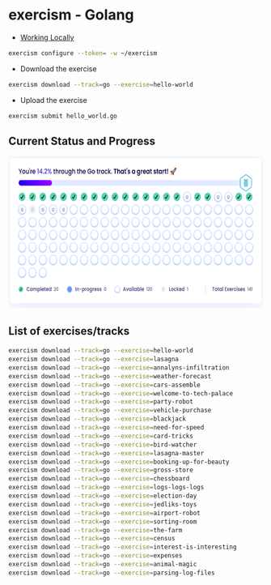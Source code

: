 # exercism - Golang

- [Working Locally](https://exercism.org/docs/using/solving-exercises/working-locally)

```bash
exercism configure --token= -w ~/exercism
```

- Download the exercise

```bash
exercism download --track=go --exercise=hello-world
```

- Upload the exercise

```bash
exercism submit hello_world.go
```


## Current Status and Progress

<a href="pic/progress.png"><img src="pic/progress.png?" height="300" alt="Current progress after 10 exercises"></a>


## List of exercises/tracks

```sh
exercism download --track=go --exercise=hello-world
exercism download --track=go --exercise=lasagna
exercism download --track=go --exercise=annalyns-infiltration
exercism download --track=go --exercise=weather-forecast
exercism download --track=go --exercise=cars-assemble
exercism download --track=go --exercise=welcome-to-tech-palace
exercism download --track=go --exercise=party-robot
exercism download --track=go --exercise=vehicle-purchase
exercism download --track=go --exercise=blackjack
exercism download --track=go --exercise=need-for-speed
exercism download --track=go --exercise=card-tricks
exercism download --track=go --exercise=bird-watcher
exercism download --track=go --exercise=lasagna-master
exercism download --track=go --exercise=booking-up-for-beauty
exercism download --track=go --exercise=gross-store
exercism download --track=go --exercise=chessboard
exercism download --track=go --exercise=logs-logs-logs
exercism download --track=go --exercise=election-day
exercism download --track=go --exercise=jedliks-toys
exercism download --track=go --exercise=airport-robot
exercism download --track=go --exercise=sorting-room
exercism download --track=go --exercise=the-farm
exercism download --track=go --exercise=census
exercism download --track=go --exercise=interest-is-interesting
exercism download --track=go --exercise=expenses
exercism download --track=go --exercise=animal-magic
exercism download --track=go --exercise=parsing-log-files
```